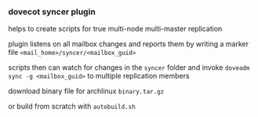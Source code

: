 
### dovecot syncer plugin

helps to create scripts for true multi-node multi-master replication 

plugin listens on all mailbox changes and reports them
by writing a marker file `<mail_home>/syncer/<mailbox_guid>` 

scripts then can watch for changes in the `syncer` folder
and invoke `doveadm sync -g <mailbox_guid>` to multiple replication members

download binary file for archlinux `binary.tar.gz`

or build from scratch with `autobuild.sh`

